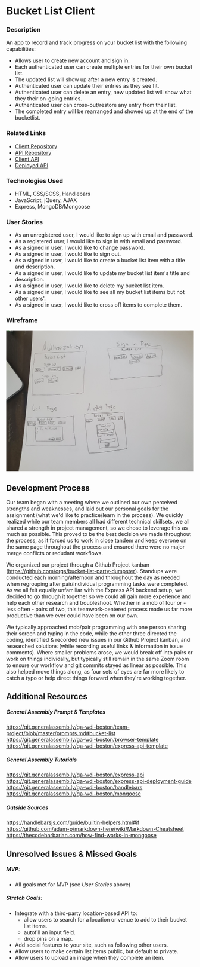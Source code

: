 # Bucket List Client
### Description
An app to record and track progress on your bucket list with the following capabilities:

- Allows user to create new account and sign in.
- Each authenticated user can create multiple entries for their own bucket list.
- The updated list will show up after a new entry is created.
- Authenticated user can update their entries as they see fit.
- Authenticated user can delete an entry, new updated list will show what they their on-going entries.
- Authenticated user can cross-out/restore any entry from their list.
- The completed entry will be rearranged and showed up at the end of the bucketlist.

### Related Links
- [Client Repository](https://github.com/bucket-list-party-dumpster/bucket-list-client)
- [API Repository](https://github.com/bucket-list-party-dumpster/bucket-list-express-api)
- [Client API](https://bucket-list-party-dumpster.github.io/bucket-list-client)
- [Deployed API](https://party-dumpster-bucket-list.herokuapp.com/)

### Technologies Used
- HTML, CSS/SCSS, Handlebars
- JavaScript, jQuery, AJAX
- Express, MongoDB/Mongoose

### User Stories
- As an unregistered user, I would like to sign up with email and password.
- As a registered user, I would like to sign in with email and password.
- As a signed in user, I would like to change password.
- As a signed in user, I would like to sign out.
- As a signed in user, I would like to create a bucket list item with a title and description.
- As a signed in user, I would like to update my bucket list item's title and description.
- As a signed in user, I would like to delete my bucket list item.
- As a signed in user, I would like to see all my bucket list items but not other users'.
- As a signed in user, I would like to cross off items to complete them.

### Wireframe

![Wireframe](public/bl_wireframe.jpg)

## Development Process
Our team began with a meeting where we outlined our own perceived strengths and weaknesses, and laid out our personal goals for the assignment (what we'd like to practice/learn in the process). We quickly realized while our team members all had different technical skillsets, we all shared a strength in project management, so we chose to leverage this as much as possible. This proved to be the best decision we made throughout the process, as it forced us to work in close tandem and keep everone on the same page throughout the process and ensured there were no major merge conflicts or redudant workflows.

We organized our project through a Github Project kanban (https://github.com/orgs/bucket-list-party-dumpster). Standups were conducted each morning/afternoon and throughout the day as needed when regrouping after pair/individual programming tasks were completed. As we all felt equally unfamiliar with the Express API backend setup, we decided to go through it together so we could all gain more experience and help each other research and troubleshoot. Whether in a mob of four or - less often - pairs of two, this teamwork-centered process made us far more productive than we ever could have been on our own.

We typically approached mob/pair programming with one person sharing their screen and typing in the code, while the other three directed the coding, identified & recorded new issues in our Github Project kanban, and researched solutions (while recording useful links & information in issue comments). Where smaller problems arose, we would break off into pairs or work on things individally, but typically still remain in the same Zoom room to ensure our workflow and git commits stayed as linear as possible. This also helped move things along, as four sets of eyes are far more likely to catch a typo or help direct things forward when they're working together.

## Additional Resources

##### General Assembly Prompt & Templates
https://git.generalassemb.ly/ga-wdi-boston/team-project/blob/master/prompts.md#bucket-list
https://git.generalassemb.ly/ga-wdi-boston/browser-template
https://git.generalassemb.ly/ga-wdi-boston/express-api-template

##### General Assembly Tutorials
https://git.generalassemb.ly/ga-wdi-boston/express-api
https://git.generalassemb.ly/ga-wdi-boston/express-api-deployment-guide
https://git.generalassemb.ly/ga-wdi-boston/handlebars
https://git.generalassemb.ly/ga-wdi-boston/mongoose

##### Outside Sources
https://handlebarsjs.com/guide/builtin-helpers.html#if
https://github.com/adam-p/markdown-here/wiki/Markdown-Cheatsheet
https://thecodebarbarian.com/how-find-works-in-mongoose

## Unresolved Issues & Missed Goals
##### MVP:
- All goals met for MVP (see *User Stories* above)

##### Stretch Goals:
- Integrate with a third-party location-based API to:
  - allow users to search for a location or venue to add to their bucket list items.
  - autofill an input field.
  - drop pins on a map.
- Add social features to your site, such as following other users.
- Allow users to make certain list items public, but default to private.
- Allow users to upload an image when they complete an item.
